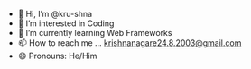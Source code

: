 - 👋 Hi, I’m @kru-shna
- 👀 I’m interested in Coding
- 🌱 I’m currently learning Web Frameworks
- 📫 How to reach me ... krishnanagare24.8.2003@gmail.com
- 😄 Pronouns: He/Him

